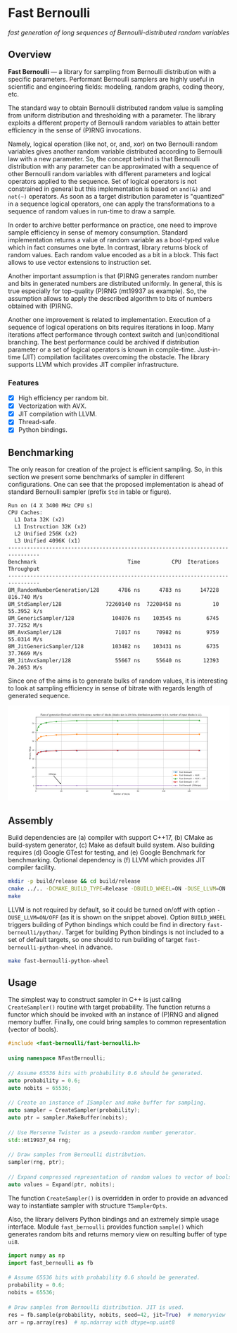 # Fast Bernoulli

*fast generation of long sequences of Bernoulli-distributed random variables*

## Overview

**Fast Bernoulli** &mdash; a library for sampling from Bernoulli distribution
with a specific parameters. Performant Bernoulli samplers are highly useful in
scientific and engineering fields: modeling, random graphs, coding theory, etc.

The standard way to obtain Bernoulli distributed random value is sampling from
uniform distribution and thresholding with a parameter. The library exploits a
different property of Bernoulli random variables to attain better efficiency in
the sense of (P)RNG invocations.

Namely, logical operation (like not, or, and, xor) on two Bernoulli random
variables gives another random variable distributed according to Bernoulli law
with a new parameter. So, the concept behind is that Bernoulli distribution
with any parameter can be approximated with a sequence of other Bernoulli
random variables with different parameters and logical operators applied to the
sequence. Set of logical operators is not constrained in general but this
implementation is based on `and(&)` and `not(~)` operators. As soon as a target
distribution parameter is "quantized" in a sequence logical operators, one can
apply the transformations to a sequence of random values in run-time to draw a
sample.

In order to archive better performance on practice, one need to improve sample
efficiency in sense of memory consumption. Standard implementation returns a
value of random variable as a bool-typed value which in fact consumes one byte.
In contrast, library returns block of random values. Each random value encoded
as a bit in a block. This fact allows to use vector extensions to instruction
set.

Another important assumption is that (P)RNG generates random number and bits in
generated numbers are distributed uniformly. In general, this is true
especially for top-quality (P)RNG (mt19937 as example). So, the assumption
allows to apply the described algorithm to bits of numbers obtained with
(P)RNG.

Another one improvement is related to implementation. Execution of a sequence
of logical operations on bits requires iterations in loop. Many iterations
affect performance through context switch and (un)conditional branching. The
best performance could be archived if distribution parameter or a set of
logical operators is known in compile-time. Just-in-time (JIT) compilation
facilitates overcoming the obstacle. The library supports LLVM which provides
JIT compiler infrastructure.

### Features

- [x] High efficiency per random bit.
- [x] Vectorization with AVX.
- [x] JIT compilation with LLVM.
- [x] Thread-safe.
- [x] Python bindings.

## Benchmarking

The only reason for creation of the project is efficient sampling. So, in this
section we present some benchmarks of sampler in different configurations. One
can see that the proposed implementation is ahead of standard Bernoulli sampler
(prefix `Std` in table or figure).

```
Run on (4 X 3400 MHz CPU s)
CPU Caches:
  L1 Data 32K (x2)
  L1 Instruction 32K (x2)
  L2 Unified 256K (x2)
  L3 Unified 4096K (x1)
--------------------------------------------------------------------------------
Benchmark                             Time          CPU  Iterations   Throughput
--------------------------------------------------------------------------------
BM_RandomNumberGeneration/128      4786 ns      4783 ns      147228  816.740 M/s
BM_StdSampler/128              72260140 ns  72208458 ns          10  55.3952 k/s
BM_GenericSampler/128            104076 ns    103545 ns        6745  37.7252 M/s
BM_AvxSampler/128                 71017 ns     70982 ns        9759  55.0314 M/s
BM_JitGenericSampler/128         103482 ns    103431 ns        6735  37.7669 M/s
BM_JitAvxSampler/128              55667 ns     55640 ns       12393  70.2053 M/s
```

Since one of the aims is to generate bulks of random values, it is interesting
to look at sampling efficiency in sense of bitrate with regards length of
generated sequence.

![Benchmark: bitrate vs number of blocks.](doc/benchmark-rate-vs-noblocks.png)

## Assembly

Build dependencies are (a) compiler with support C++17, (b) CMake as
build-system generator, (c) Make as default build system. Also building
requires (d) Google GTest for testing, and (e) Google Benchmark for
benchmarking. Optional dependency is (f) LLVM which provides JIT compiler
facility.
```bash
mkdir -p build/release && cd build/release
cmake ../.. -DCMAKE_BUILD_TYPE=Release -DBUILD_WHEEL=ON -DUSE_LLVM=ON
make
```
LLVM is not required by default, so it could be turned on/off with option
`-DUSE_LLVM=ON/OFF` (as it is shown on the snippet above). Option `BUILD_WHEEL`
triggers building of Python bindings which could be find in directory
`fast-bernoulli/python/`. Target for building Python bindings is not included
to a set of default targets, so one should to run building of target
`fast-bernoulli-python-wheel` in advance.
```bash
make fast-bernoulli-python-wheel
```

## Usage

The simplest way to construct sampler in C++ is just calling `CreateSampler()`
routine with target probability. The function returns a functor which should be
invoked with an instance of (P)RNG and aligned memory buffer. Finally, one
could bring samples to common representation (vector of bools).

```cpp
#include <fast-bernoulli/fast-bernoulli.h>

using namespace NFastBernoulli;

// Assume 65536 bits with probability 0.6 should be generated.
auto probability = 0.6;
auto nobits = 65536;

// Create an instance of ISampler and make buffer for sampling.
auto sampler = CreateSampler(probability);
auto ptr = sampler.MakeBuffer(nobits);

// Use Mersenne Twister as a pseudo-random number generator.
std::mt19937_64 rng;

// Draw samples from Bernoulli distribution.
sampler(rng, ptr);

// Expand compressed representation of random values to vector of bools.
auto values = Expand(ptr, nobits);
```

The function `CreateSampler()` is overridden in order to provide an advanced way
to instantiate sampler with structure `TSamplerOpts`.

Also, the library delivers Python bindings and an extremely simple usage
interface. Module `fast_bernoulli` provides function `sample()` which generates
random bits and returns memory view on resulting buffer of type `ui8`.

```python
import numpy as np
import fast_bernoulli as fb

# Assume 65536 bits with probability 0.6 should be generated.
probability = 0.6;
nobits = 65536;

# Draw samples from Bernoulli distribution. JIT is used.
res = fb.sample(probability, nobits, seed=42, jit=True)  # memoryview
arr = np.array(res)  # np.ndarray with dtype=np.uint8
```
